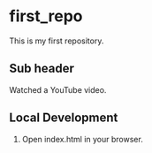 # first_repo

This is my first repository.

## Sub header

Watched a YouTube video.


## Local Development

1. Open index.html in your browser.
